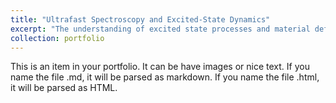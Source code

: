 ```yaml
---
title: "Ultrafast Spectroscopy and Excited-State Dynamics"
excerpt: "The understanding of excited state processes and material defects is a key driver of human innovation and sustainable synthesis. My research focuses on simulating ultrafast spectroscopy observables and photochemical reactions to elucidate the complex dynamics of molecules in their excited states. Additionally, I investigate the role of defects in materials to harness their unique properties for technological advancements. These efforts not only deepen our fundamental scientific knowledge but also pave the way for breakthroughs in energy efficiency, material science, and computational methodologies, driving forward innovation and sustainability. 1<br/><img src='/images/Ultrafast.png'>"
collection: portfolio
---
```


This is an item in your portfolio. It can be have images or nice text. If you name the file .md, it will be parsed as markdown. If you name the file .html, it will be parsed as HTML. 
